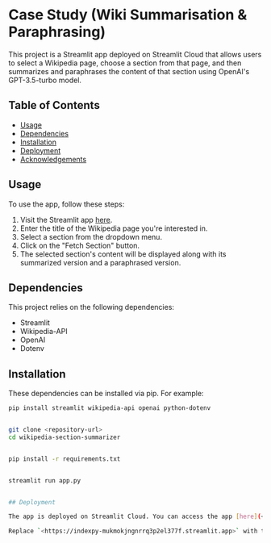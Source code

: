 # Case Study (Wiki Summarisation & Paraphrasing)

This project is a Streamlit app deployed on Streamlit Cloud that allows users to select a Wikipedia page, choose a section from that page, and then summarizes and paraphrases the content of that section using OpenAI's GPT-3.5-turbo model.

## Table of Contents

- [Usage](#usage)
- [Dependencies](#dependencies)
- [Installation](#installation)
- [Deployment](#deployment)
- [Acknowledgements](#acknowledgements)

## Usage

To use the app, follow these steps:

1. Visit the Streamlit app [here](<https://indexpy-mukmokjngnrrq3p2el377f.streamlit.app>).
2. Enter the title of the Wikipedia page you're interested in.
3. Select a section from the dropdown menu.
4. Click on the "Fetch Section" button.
5. The selected section's content will be displayed along with its summarized version and a paraphrased version.

## Dependencies

This project relies on the following dependencies:

- Streamlit
- Wikipedia-API
- OpenAI
- Dotenv

## Installation

These dependencies can be installed via pip. For example:

```bash
pip install streamlit wikipedia-api openai python-dotenv


git clone <repository-url>
cd wikipedia-section-summarizer


pip install -r requirements.txt


streamlit run app.py


## Deployment

The app is deployed on Streamlit Cloud. You can access the app [here](<https://indexpy-mukmokjngnrrq3p2el377f.streamlit.app>).

Replace `<https://indexpy-mukmokjngnrrq3p2el377f.streamlit.app>` with the URL to your deployed Streamlit app. Additionally, replace `<repository-url>` with the URL of your GitHub repository if you're planning to publish it.
